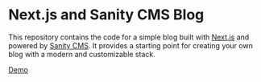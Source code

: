 # Next.js and Sanity CMS Blog
    
This repository contains the code for a simple blog built with [Next.js](https://nextjs.org/) and powered by [Sanity CMS](https://www.sanity.io/). It provides a starting point for creating your own blog with a modern and customizable stack.

[Demo]()